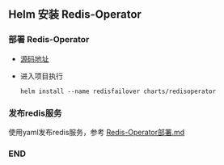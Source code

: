 ## Helm 安装 Redis-Operator


### 部署 Redis-Operator

- [源码地址](https://github.com/spotahome/redis-operator)
- 进入项目执行

	```
	helm install --name redisfailover charts/redisoperator
	```

### 发布redis服务

使用yaml发布redis服务，参考 [Redis-Operator部署.md](https://github.com/paradeum-team/operator-env/blob/main/redis-operator/Redis-Operator%E9%83%A8%E7%BD%B2.md)

### END